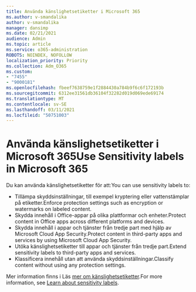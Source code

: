 ```yaml
---
title: Använda känslighetsetiketter i Microsoft 365
ms.author: v-smandalika
author: v-smandalika
manager: dansimp
ms.date: 02/21/2021
audience: Admin
ms.topic: article
ms.service: o365-administration
ROBOTS: NOINDEX, NOFOLLOW
localization_priority: Priority
ms.collection: Adm_O365
ms.custom:
- "7455"
- "9000181"
ms.openlocfilehash: fbeef7638759e1f2884430a784b9f6c6f172193b
ms.sourcegitcommit: 6312ee31561db36104f32282d019d069ede69174
ms.translationtype: MT
ms.contentlocale: sv-SE
ms.lasthandoff: 03/11/2021
ms.locfileid: "50751003"
---
```

# <a name="use-sensitivity-labels-in-microsoft-365"></a><span data-ttu-id="2b9e5-102">Använda känslighetsetiketter i Microsoft 365</span><span class="sxs-lookup"><span data-stu-id="2b9e5-102">Use Sensitivity labels in Microsoft 365</span></span>

<span data-ttu-id="2b9e5-103">Du kan använda känslighetsetiketter för att:</span><span class="sxs-lookup"><span data-stu-id="2b9e5-103">You can use sensitivity labels to:</span></span>
- <span data-ttu-id="2b9e5-104">Tillämpa skyddsinställningar, till exempel kryptering eller vattenstämplar på etiketter.</span><span class="sxs-lookup"><span data-stu-id="2b9e5-104">Enforce protection settings such as encryption or watermarks on labeled content.</span></span>
- <span data-ttu-id="2b9e5-105">Skydda innehåll i Office-appar på olika plattformar och enheter.</span><span class="sxs-lookup"><span data-stu-id="2b9e5-105">Protect content in Office apps across different platforms and devices.</span></span>
- <span data-ttu-id="2b9e5-106">Skydda innehåll i appar och tjänster från tredje part med hjälp av Microsoft Cloud App Security.</span><span class="sxs-lookup"><span data-stu-id="2b9e5-106">Protect content in third-party apps and services by using Microsoft Cloud App Security.</span></span>
- <span data-ttu-id="2b9e5-107">Utöka känslighetsetiketter till appar och tjänster från tredje part.</span><span class="sxs-lookup"><span data-stu-id="2b9e5-107">Extend sensitivity labels to third-party apps and services.</span></span>
- <span data-ttu-id="2b9e5-108">Klassificera innehåll utan att använda skyddsinställningar.</span><span class="sxs-lookup"><span data-stu-id="2b9e5-108">Classify content without using any protection settings.</span></span>

<span data-ttu-id="2b9e5-109">Mer information finns i Läs [mer om känslighetsetiketter](https://docs.microsoft.com/microsoft-365/compliance/sensitivity-labels).</span><span class="sxs-lookup"><span data-stu-id="2b9e5-109">For more information, see [Learn about sensitivity labels](https://docs.microsoft.com/microsoft-365/compliance/sensitivity-labels).</span></span>